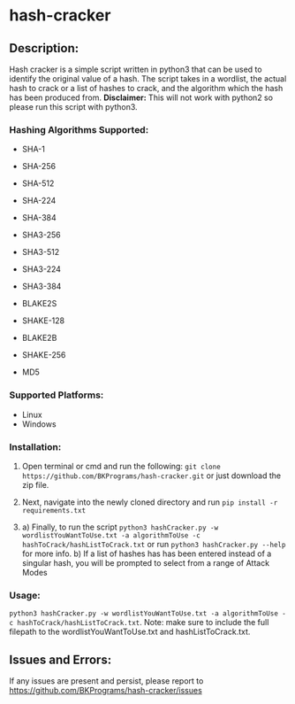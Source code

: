 # hash-cracker
## Description:
Hash cracker is a simple script written in python3 that can be used to identify the original value of a hash. The script takes in a wordlist, the actual hash to crack or a list of hashes to crack, and the algorithm which the hash has been produced from. 
**Disclaimer:** This will not work with python2 so please run this script with python3.

### Hashing Algorithms Supported:
* SHA-1
* SHA-256
* SHA-512
* SHA-224
* SHA-384

* SHA3-256
* SHA3-512
* SHA3-224
* SHA3-384

* BLAKE2S
* SHAKE-128
* BLAKE2B
* SHAKE-256
* MD5

### Supported Platforms:
* Linux
* Windows

### Installation:
1. Open terminal or cmd and run the following: `git clone https://github.com/BKPrograms/hash-cracker.git` or just download the zip file.

2. Next, navigate into the newly cloned directory and run `pip install -r requirements.txt`

3. a) Finally, to run the script `python3 hashCracker.py -w wordlistYouWantToUse.txt -a algorithmToUse -c hashToCrack/hashListToCrack.txt` or run `python3 hashCracker.py --help` for more info.
   b) If a list of hashes has has been entered instead of a singular hash, you will be prompted to select from a range of Attack Modes

### Usage:

`python3 hashCracker.py -w wordlistYouWantToUse.txt -a algorithmToUse -c hashToCrack/hashListToCrack.txt`. Note: make sure to include the full filepath to the wordlistYouWantToUse.txt and hashListToCrack.txt.

## Issues and Errors:

If any issues are present and persist, please report to https://github.com/BKPrograms/hash-cracker/issues
